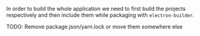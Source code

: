 In order to build the whole application we need to first build the projects respectively and then include
them while packaging with `electron-builder`.

TODO: Remove package.json/yarn.lock or move them somewhere else
